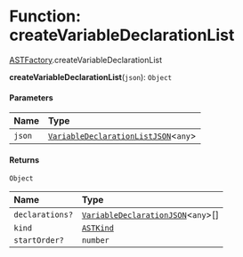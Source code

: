 # Function: createVariableDeclarationList

[ASTFactory](/en/auto-docs/free-layout-editor/modules/ASTFactory.md).createVariableDeclarationList

**createVariableDeclarationList**(`json`): `Object`

#### Parameters

| Name | Type |
| :------ | :------ |
| `json` | [`VariableDeclarationListJSON`](/en/auto-docs/free-layout-editor/interfaces/VariableDeclarationListJSON.md)<`any`> |

#### Returns

`Object`

| Name | Type |
| :------ | :------ |
| `declarations?` | [`VariableDeclarationJSON`](/en/auto-docs/free-layout-editor/types/VariableDeclarationJSON.md)<`any`>\[] |
| `kind` | [`ASTKind`](/en/auto-docs/free-layout-editor/enums/ASTKind.md) |
| `startOrder?` | `number` |
